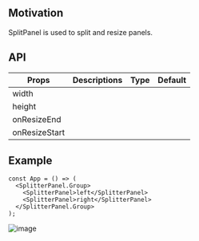 ## Motivation

SplitPanel is used to split and resize panels.

## API

| Props         | Descriptions | Type | Default |
| ------------- | ------------ | ---- | ------- |
| width         |              |      |         |
| height        |              |      |         |
| onResizeEnd   |              |      |         |
| onResizeStart |              |      |         |

## Example

```
const App = () => (
  <SplitterPanel.Group>
    <SplitterPanel>left</SplitterPanel>
    <SplitterPanel>right</SplitterPanel>
  </SplitterPanel.Group>
);
```

![image](https://github.com/user-attachments/assets/57ebc7aa-aa22-41d1-998b-6650c456d6d0)
